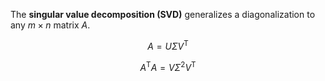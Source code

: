 The **singular value decomposition (SVD)** generalizes a diagonalization to any $m \times n$ matrix $A$.

$$
A = U\Sigma V^\mathsf{T}
$$

$$
A^\mathsf{T}A = V\Sigma^2 V^\mathsf{T}
$$